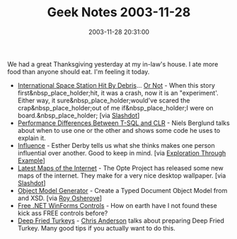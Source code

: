 ﻿---
layout: post
title: "Geek Notes 2003-11-28"
comments: false
date: 2003-11-28 20:31:00
categories:
 - Technology
subtext-id: 4d4e54a0-132d-46d9-b336-65a1a61d5f5f
alias: /blog/Geek-Notes-2003-11-28.aspx
---


We had a great Thanksgiving yesterday at my in-law's house. I ate more food than anyone should eat. I'm feeling it today. 

  * [International Space Station Hit By Debris](http://www.space.com/missionlaunches/iss_debris_031127.html)... [Or Not](http://story.news.yahoo.com/news?tmpl=story&cid=570&ncid=753&e=1&u=/nm/20031127/sc_nm/space_station_dc) - When this story first&nbsp_place_holder;hit, it was a crash, now it is an "experiment'. Either way, it sure&nbsp_place_holder;would've scared the crap&nbsp_place_holder;out of me if&nbsp_place_holder;I were on board.&nbsp_place_holder; [via [Slashdot](http://slashdot.org/article.pl?sid=03/11/27/134237)] 
  * [Performance Differences Between T-SQL and CLR](http://sqljunkies.com/WebLog/nielsb/posts/532.aspx) - Niels Berglund talks about when to use one or the other and shows some code he uses to explain it. 
  * [Influence](http://www.estherderby.com/weblog/archive/2003_11_01_archive.html#106950832468301199) - Esther Derby tells us what she thinks makes one person influential over another. Good to keep in mind. [via [Exploration Through Example](http://www.testing.com/cgi-bin/blog/2003/11/27#influence)] 
  * [Latest Maps of the Internet](http://www.opte.org/maps/) - The Opte Project has released some new maps of the internet. They make for a very nice desktop wallpaper. [via [Slashdot](http://slashdot.org/article.pl?sid=03/11/27/173254)] 
  * [Object Model Generator](http://weblogs.asp.net/OKloeten/posts/40148.aspx) - Create a Typed Document Object Model from and XSD. [via [Roy Osherove](http://weblogs.asp.net/rosherove/posts/40153.aspx)] 
  * [Free .NET WinForms Controls](http://www.divil.co.uk/net/controls/) - How on earth have I not found these kick ass FREE controls before? 
  * [Deep Fried Turkeys](http://www.simplegeek.com/permalink.aspx/d0d6edbf-1cc5-4984-985d-95f8b4f73226) - [Chris Anderson](http://www.simplegeek.com/) talks about preparing Deep Fried Turkey. Many good tips if you actually want to do this. 
